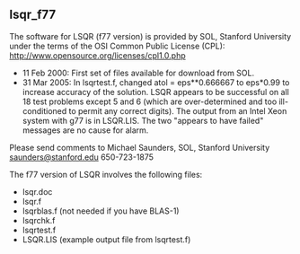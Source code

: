 ## lsqr_f77

The software for LSQR (f77 version) is provided by SOL, Stanford University
under the terms of the OSI Common Public License (CPL):
http://www.opensource.org/licenses/cpl1.0.php


* 11 Feb 2000: First set of files available for download from SOL.
* 31 Mar 2005: In lsqrtest.f, changed atol = eps**0.666667 to eps*0.99
             to increase accuracy of the solution.  LSQR appears to be
             successful on all 18 test problems except 5 and 6
             (which are over-determined and too ill-conditioned to
             permit any correct digits).
             The output from an Intel Xeon system with g77 is in LSQR.LIS.
             The two "appears to have failed" messages are no cause for alarm.

Please send comments to Michael Saunders, SOL, Stanford University
                        saunders@stanford.edu  650-723-1875

The f77 version of LSQR involves the following files:

 * lsqr.doc
 * lsqr.f
 * lsqrblas.f   (not needed if you have BLAS-1)
 * lsqrchk.f
 * lsqrtest.f
 * LSQR.LIS     (example output file from lsqrtest.f)
